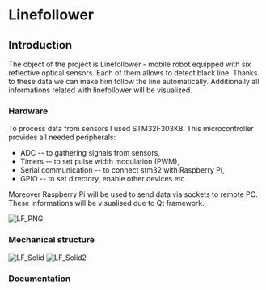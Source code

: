 # Linefollower

## Introduction
The object of the project is Linefollower - mobile robot equipped with six reflective optical sensors. Each of them allows to detect black line. Thanks to these data we can make him follow the line automatically. Additionally all informations related with linefollower will be visualized. 

### Hardware
To process data from sensors I used STM32F303K8. This microcontroller provides all needed peripherals:
* ADC -- to gathering signals from sensors,
* Timers -- to set pulse width modulation (PWM),
* Serial communication -- to connect stm32 with Raspberry Pi,
* GPIO -- to set directory, enable other devices etc.

Moreover Raspberry Pi will be used to send data via sockets to remote PC. These informations will be visualised due to Qt framework.

![LF_PNG](https://user-images.githubusercontent.com/62670083/115558073-a3bec900-a2b2-11eb-996d-28144064d336.PNG)

### Mechanical structure

![LF_Solid](https://user-images.githubusercontent.com/62670083/115558298-e1bbed00-a2b2-11eb-9e51-73908bf1ae6d.jpg)
![LF_Solid2](https://user-images.githubusercontent.com/62670083/115558300-e2ed1a00-a2b2-11eb-83ec-ea6341b9fce7.jpg)


### Documentation

